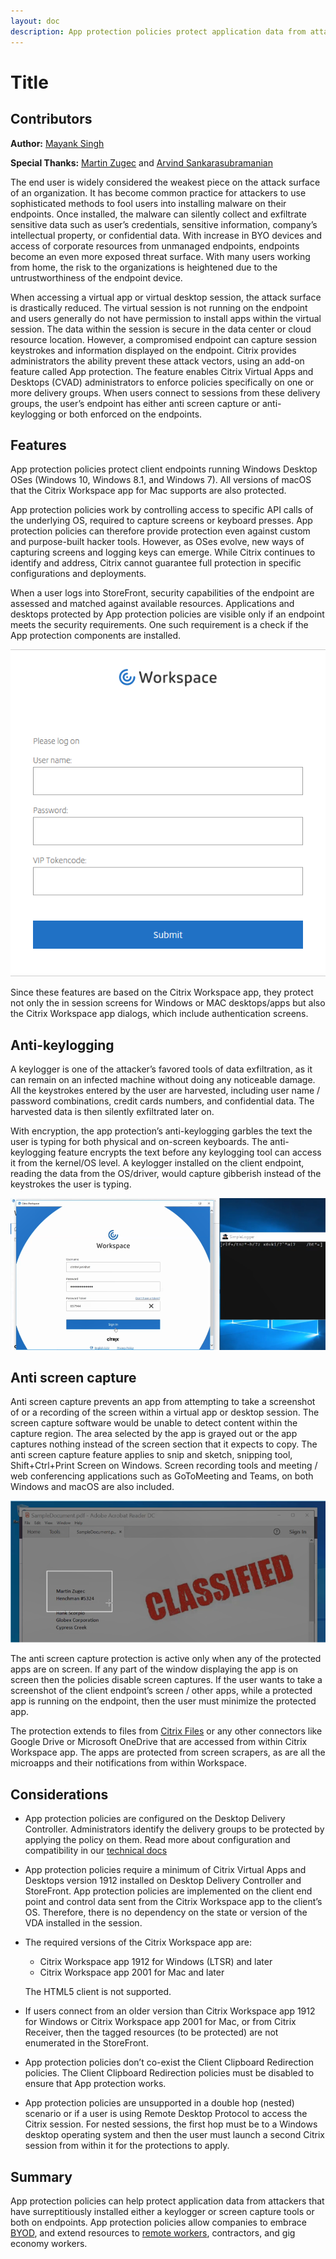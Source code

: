 ```yaml
---
layout: doc
description: App protection policies protect application data from attacks based on keyloggers and/or screen capture tools. Allow companies to embrace BYOD, and extend resources to remote workers, contractors, and gig economy workers.
---
```

# Title

## Contributors

**Author:** [Mayank Singh](https://twitter.com/techmayank)

**Special Thanks:** [Martin Zugec](https://twitter.com/MartinZugec) and [Arvind Sankarasubramanian](https://twitter.com/arvind_sa20)

The end user is widely considered the weakest piece on the attack surface of an organization. It has become common practice for attackers to use sophisticated methods to fool users into installing malware on their endpoints. Once installed, the malware can silently collect and exfiltrate sensitive data such as user’s credentials, sensitive information, company’s intellectual property, or confidential data. With increase in BYO devices and access of corporate resources from unmanaged endpoints, endpoints become an even more exposed threat surface. With many users working from home, the risk to the organizations is heightened due to the untrustworthiness of the endpoint device.

When accessing a virtual app or virtual desktop session, the attack surface is drastically reduced. The virtual session is not running on the endpoint and users generally do not have permission to install apps within the virtual session. The data within the session is secure in the data center or cloud resource location. However, a compromised endpoint can capture session keystrokes and information displayed on the endpoint. Citrix provides administrators the ability prevent these attack vectors, using an add-on feature called App protection. The feature enables Citrix Virtual Apps and Desktops (CVAD) administrators to enforce policies specifically on one or more delivery groups. When users connect to sessions from these delivery groups, the user’s endpoint has either anti screen capture or anti-keylogging or both enforced on the endpoints.

## Features

App protection policies protect client endpoints running Windows Desktop OSes (Windows 10, Windows 8.1, and Windows 7). All versions of macOS that the Citrix Workspace app for Mac supports are also protected.

App protection policies work by controlling access to specific API calls of the underlying OS, required to capture screens or keyboard presses. App protection policies can therefore provide protection even against custom and purpose-built hacker tools. However, as OSes evolve, new ways of capturing screens and logging keys can emerge. While Citrix continues to identify and address, Citrix cannot guarantee full protection in specific configurations and deployments.

When a user logs into StoreFront, security capabilities of the endpoint are assessed and matched against available resources. Applications and desktops protected by App protection policies are visible only if an endpoint meets the security requirements. One such requirement is a check if the App protection components are installed.

[![App_protection_policies_Protect_CWA_dialogs](/en-us/tech-zone/learn/media/tech-briefs_app-protection-policies_3-anti-keylogging-auth-dialog-ss.png)](/en-us/tech-zone/learn/media/tech-briefs_app-protection-policies_3-anti-keylogging-auth-dialog-ss.png)

Since these features are based on the Citrix Workspace app, they protect not only the in session screens for Windows or MAC desktops/apps but also the Citrix Workspace app dialogs, which include authentication screens.

## Anti-keylogging

A keylogger is one of the attacker’s favored tools of data exfiltration, as it can remain on an infected machine without doing any noticeable damage. All the keystrokes entered by the user are harvested, including user name / password combinations, credit cards numbers, and confidential data. The harvested data is then silently exfiltrated later on.

With encryption, the app protection’s anti-keylogging garbles the text the user is typing for both physical and on-screen keyboards. The anti-keylogging feature encrypts the text before any keylogging tool can access it from the kernel/OS level. A keylogger installed on the client endpoint, reading the data from the OS/driver, would capture gibberish instead of the keystrokes the user is typing.

[![App_protection_policies_Anti_Keylogging](/en-us/tech-zone/learn/media/tech-briefs_app-protection-policies_1-anti-keylogging-ss.png)](/en-us/tech-zone/learn/media/tech-briefs_app-protection-policies_1-anti-keylogging-ss.png)

## Anti screen capture

Anti screen capture prevents an app from attempting to take a screenshot of or a recording of the screen within a virtual app or desktop session. The screen capture software would be unable to detect content within the capture region. The area selected by the app is grayed out or the app captures nothing instead of the screen section that it expects to copy. The anti screen capture feature applies to snip and sketch, snipping tool, Shift+Ctrl+Print Screen on Windows. Screen recording tools and meeting / web conferencing applications such as GoToMeeting and Teams, on both Windows and macOS are also included.

[![App_protection_policies_Anti_screen_capture](/en-us/tech-zone/learn/media/tech-briefs_app-protection-policies_2-anti-screen-capture-ss.png)](/en-us/tech-zone/learn/media/tech-briefs_app-protection-policies_2-anti-screen-capture-ss.png)

The anti screen capture protection is active only when any of the protected apps are on screen. If any part of the window displaying the app is on screen then the policies disable screen captures.
If the user wants to take a screenshot of the client endpoint’s screen / other apps, while a protected app is running on the endpoint, then the user must minimize the protected app.

The protection extends to files from [Citrix Files](https://docs.citrix.com/en-us/mobile-productivity-apps/citrix-files.html) or any other connectors like Google Drive or Microsoft OneDrive that are accessed from within Citrix Workspace app. The apps are protected from screen scrapers, as are all the microapps and their notifications from within Workspace.

## Considerations

*  App protection policies are configured on the Desktop Delivery Controller. Administrators identify the delivery groups to be protected by applying the policy on them. Read more about configuration and compatibility in our [technical docs](https://docs.citrix.com/en-us/citrix-virtual-apps-desktops/secure/app-protection.html)

*  App protection policies require a minimum of Citrix Virtual Apps and Desktops version 1912 installed on Desktop Delivery Controller and StoreFront. App protection policies are implemented on the client end point and control data sent from the Citrix Workspace app to the client’s OS. Therefore, there is no dependency on the state or version of the VDA installed in the session.

*  The required versions of the Citrix Workspace app are:
    *  Citrix Workspace app 1912 for Windows (LTSR) and later
    *  Citrix Workspace app 2001 for Mac and later

    The HTML5 client is not supported.

*  If users connect from an older version than Citrix Workspace app 1912 for Windows or Citrix Workspace app 2001 for Mac, or from Citrix Receiver, then the tagged resources (to be protected) are not enumerated in the StoreFront.

*  App protection policies don’t co-exist the Client Clipboard Redirection policies. The Client Clipboard Redirection policies must be disabled to ensure that App protection works.

*  App protection policies are unsupported in a double hop (nested) scenario or if a user is using Remote Desktop Protocol to access the Citrix session. For nested sessions, the first hop must be to a Windows desktop operating system and then the user must launch a second Citrix session from within it for the protections to apply.

## Summary

App protection policies can help protect application data from attackers that have surreptitiously installed either a keylogger or screen capture tools or both on endpoints. App protection policies allow companies to embrace [BYOD](https://www.citrix.com/glossary/byod.html), and extend resources to [remote workers](https://docs.citrix.com/en-us/tech-zone/learn/tech-briefs/business-continuity.html), contractors, and gig economy workers.
